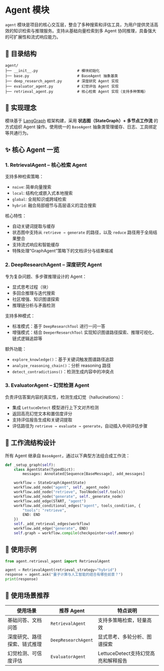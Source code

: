 # Agent 模块

`agent` 模块是项目的核心交互层，整合了多种搜索和评估工具，为用户提供灵活高效的知识检索与推理服务。支持从基础向量检索到多 Agent 协同推理，具备强大的可扩展性和流式响应能力。

## 📁 目录结构

```
agent/
├── __init__.py                  # 模块初始化
├── base.py                      # BaseAgent 抽象基类
├── deep_research_agent.py       # 深度研究 Agent 实现
├── evaluator_agent.py           # 幻觉评估 Agent 实现
├── retrieval_agent.py           # 核心检索 Agent 实现（支持多种策略）
```

## 🧠 实现理念

模块基于 [LangGraph](https://github.com/langchain-ai/langgraph) 框架构建，采用 **状态图（StateGraph）+ 多节点工作流** 的方式组织 Agent 操作。使用统一的 `BaseAgent` 抽象类管理缓存、日志、工具绑定等共通行为。

## ✨ 核心 Agent 一览

### 1. RetrievalAgent – 核心检索 Agent

支持多种检索策略：

- `naive`: 简单向量搜索
- `local`: 结构化或嵌入式本地搜索
- `global`: 全局知识或跨域检索
- `hybrid`: 融合局部细节与高层语义的混合搜索

核心特性：

- 自动关键词提取与缓存
- 状态图中支持从 `retrieve → generate` 的路径，以及 `reduce` 路径用于全局结果整合
- 支持流式响应和智能缓存
- 特殊处理“GraphAgent”策略下的文档评分与结果缩减

### 2. DeepResearchAgent – 深度研究 Agent

专为复杂问题、多步骤推理设计的 Agent：

- 显式思考过程（<think>块）
- 多回合推理与迭代搜索
- 社区增强、知识图谱探索
- 推理链分析与矛盾检测

支持多种模式：

- 标准模式：基于 `DeepResearchTool` 进行一问一答
- 增强模式：结合 `DeeperResearchTool` 实现知识图谱路径探索、推理可视化、链式逻辑追踪等

额外功能：

- `explore_knowledge()`：基于关键词触发图谱路径追踪
- `analyze_reasoning_chain()`：分析 reasoning 路径
- `detect_contradictions()`：检测生成内容中的冲突点

### 3. EvaluatorAgent – 幻觉检测 Agent

负责评估答案内容的真实性，检测生成幻觉（hallucinations）：

- 集成 `LettuceDetect` 模型进行上下文对齐检测
- 返回高亮幻觉文本和置信度评分
- 支持评估报告生成和关键词提取
- 评估路径为 `retrieve → evaluate → generate`，自动插入中间评估步骤

## 🔄 工作流结构设计

所有 Agent 继承自 `BaseAgent`，通过以下典型方法组合成工作流：

```python
def _setup_graph(self):
    class AgentState(TypedDict):
        messages: Annotated[Sequence[BaseMessage], add_messages]

    workflow = StateGraph(AgentState)
    workflow.add_node("agent", self._agent_node)
    workflow.add_node("retrieve", ToolNode(self.tools))
    workflow.add_node("generate", self._generate_node)
    workflow.add_edge(START, "agent")
    workflow.add_conditional_edges("agent", tools_condition, {
        "tools": "retrieve",
        END: END
    })
    self._add_retrieval_edges(workflow)
    workflow.add_edge("generate", END)
    self.graph = workflow.compile(checkpointer=self.memory)
```

## 🧪 使用示例

```python
from agent.retrieval_agent import RetrievalAgent

agent = RetrievalAgent(retrieval_strategy="hybrid")
response = agent.ask("量子计算与人工智能的结合有哪些前景？")
print(response)
```

## 📌 使用场景推荐

| 使用场景                     | 推荐 Agent          | 特点说明                            |
| ---------------------------- | ------------------- | ----------------------------------- |
| 基础问答、文档问答           | `RetrievalAgent`    | 支持多策略检索，轻量高效            |
| 深度研究、路径探索、链式推理 | `DeepResearchAgent` | 显式思考、多轮分析、图谱探索        |
| 幻觉检测、可信度评估         | `EvaluatorAgent`    | LettuceDetect支持幻觉高亮和解释报告 |
